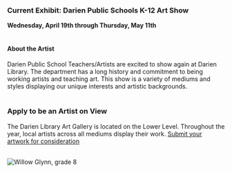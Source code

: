  <div class="row">
 <div class="col-md-8">

### Current Exhibit: Darien Public Schools K-12 Art Show

**Wednesday, April 19th through Thursday, May 11th**
<br />
<br />
 
#### About the Artist
Darien Public School Teachers/Artists are excited to show again at Darien Library. The department has a long history and commitment to being working artists  and teaching art. This show is a variety of mediums and styles displaying our unique interests and artistic backgrounds.
<br />
<br />


### Apply to be an Artist on View 
The Darien Library Art Gallery is located on the Lower Level. Throughout the year, local artists across all mediums display their work. [Submit your artwork for consideration](/art-on-view-submission "Submit your artwork for consideration")
<br />
<br />

</div>
<div class="col-md-4">

<img class="img-responsive center-block" src="/uploads/departments/art_on_view/willow_glynn.jpg" alt="Willow Glynn, grade 8" />
 
</div>
</div>